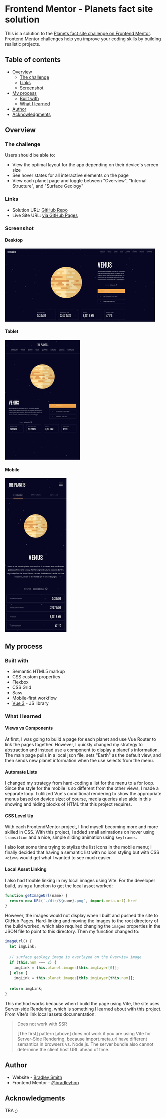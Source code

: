 # Frontend Mentor - Planets fact site solution

This is a solution to the [Planets fact site challenge on Frontend Mentor](https://www.frontendmentor.io/challenges/planets-fact-site-gazqN8w_f). Frontend Mentor challenges help you improve your coding skills by building realistic projects.

## Table of contents

- [Overview](#overview)
  - [The challenge](#the-challenge)
  - [Links](#links)
  - [Screenshot](#screenshot)
- [My process](#my-process)
  - [Built with](#built-with)
  - [What I learned](#what-i-learned)
- [Author](#author)
- [Acknowledgments](#acknowledgments)


## Overview

### The challenge

Users should be able to:

- View the optimal layout for the app depending on their device's screen size
- See hover states for all interactive elements on the page
- View each planet page and toggle between "Overview", "Internal Structure", and "Surface Geology"

### Links

- Solution URL: [GitHub Repo](https://github.com/bradleyhop/frontend-mentor-planet-facts-site)
- Live Site URL: [via GitHub Pages](https://bradleyhop.github.io/frontend-mentor-planet-facts-site/)

### Screenshot

#### Desktop
![dekstop layout](./desktop.png)

#### Tablet
![tablet layout](./tablet.png)

#### Mobile
![mobile layout](./mobile.png)

## My process

### Built with

- Semantic HTML5 markup
- CSS custom properties
- Flexbox
- CSS Grid
- Sass
- Mobile-first workflow
- [Vue 3](https://vuejs.org/) - JS library

### What I learned

#### Views vs Components

At first, I was going to build a page for each planet and use Vue Router to link
the pages together. However, I quickly changed my strategy to abstraction and
instead use a component to display a planet's information. The main page pulls
in a local json file, sets "Earth" as the default view, and then sends new
planet information when the use selects from the menu.

#### Automate Lists

I changed my strategy from hard-coding a list for the menu to a for loop. Since
the style for the mobile is so different from the other views, I made a separate
loop. I utilized Vue's conditional rendering to show the appropriate menus based
on device size; of course, media queries also aide in this showing and hiding
blocks of HTML that this project requires.

#### CSS Level Up

With each FrontendMentor project, I find myself becoming more and more skilled
in CSS. With this project, I added small animations on hover using `transition`
and a nice, simple sliding animation using `keyframes`.

I also lost some time trying to stylize the list icons in the mobile menu; I
finally decided that having a semantic list with no icon styling but with CSS
`<div>`s would get what I wanted to see much easier.

#### Local Asset Linking

I also had trouble linking in my local images using Vite. For the developer
build, using a function to get the local asset worked:

```javascript
function getImageUrl(name) {
  return new URL(`./dir/${name}.png`, import.meta.url).href
}
```

However, the images would not display when I built and pushed the site to GitHub
Pages. Hard-linking and moving the images to the root directory of the build
worked, which also required changing the `images` properties in the JSON file to
point to this directory. Then my function changed to:

```javascript
imageUrl() {
  let imgLink;

  // surface geology image is overlayed on the Overview image
  if (this.num === 2) {
    imgLink = this.planet.images[this.imgLayer[0]];
  } else {
    imgLink = this.planet.images[this.imgLayer[this.num]];

  return imgLink;
}
```

This method works because when I build the page using Vite, the site uses
Server-side Rendering, which is something I learned about with this project.
From Vite's link local assets documentation:

>Does not work with SSR
>
>[The first] pattern [above] does not work if you are using Vite for Server-Side Rendering,
>because import.meta.url have different semantics in browsers vs. Node.js. The
>server bundle also cannot determine the client host URL ahead of time.

## Author

- Website - [Bradley Smith](https://bradleysmith.tech)
- Frontend Mentor - [@bradleyhop](https://www.frontendmentor.io/profile/bradleyhop)

## Acknowledgments

TBA ;)

